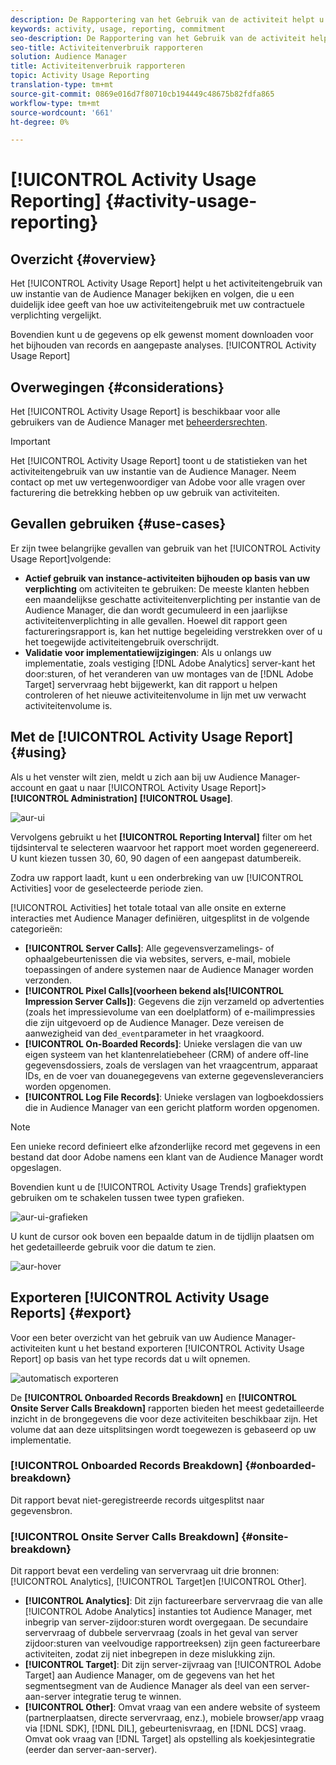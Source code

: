 ```yaml
---
description: De Rapportering van het Gebruik van de activiteit helpt u het activiteitengebruik voor uw instantie van de Audience Manager bekijken en volgen, zodat kunt u uw daadwerkelijke gebruik met uw contractuele verplichting vergelijken.
keywords: activity, usage, reporting, commitment
seo-description: De Rapportering van het Gebruik van de activiteit helpt u het activiteitengebruik voor uw instantie van de Audience Manager bekijken en volgen, zodat kunt u uw daadwerkelijke gebruik met uw contractuele verplichting vergelijken.
seo-title: Activiteitenverbruik rapporteren
solution: Audience Manager
title: Activiteitenverbruik rapporteren
topic: Activity Usage Reporting
translation-type: tm+mt
source-git-commit: 0869e016d7f80710cb194449c48675b82fdfa865
workflow-type: tm+mt
source-wordcount: '661'
ht-degree: 0%

---
```



# [!UICONTROL Activity Usage Reporting] {#activity-usage-reporting}

## Overzicht {#overview}

Het [!UICONTROL Activity Usage Report] helpt u het activiteitengebruik van uw instantie van de Audience Manager bekijken en volgen, die u een duidelijk idee geeft van hoe uw activiteitengebruik met uw contractuele verplichting vergelijkt.

Bovendien kunt u de gegevens op elk gewenst moment downloaden voor het bijhouden van records en aangepaste analyses. [!UICONTROL Activity Usage Report]

## Overwegingen {#considerations}

Het [!UICONTROL Activity Usage Report] is beschikbaar voor alle gebruikers van de Audience Manager met [beheerdersrechten](edit-account-settings.md).

>[!IMPORTANT]
>
>Het [!UICONTROL Activity Usage Report] toont u de statistieken van het activiteitengebruik van uw instantie van de Audience Manager. Neem contact op met uw vertegenwoordiger van Adobe voor alle vragen over facturering die betrekking hebben op uw gebruik van activiteiten.

## Gevallen gebruiken {#use-cases}

Er zijn twee belangrijke gevallen van gebruik van het [!UICONTROL Activity Usage Report]volgende:

* **Actief gebruik van instance-activiteiten bijhouden op basis van uw verplichting** om activiteiten te gebruiken: De meeste klanten hebben een maandelijkse geschatte activiteitenverplichting per instantie van de Audience Manager, die dan wordt gecumuleerd in een jaarlijkse activiteitenverplichting in alle gevallen. Hoewel dit rapport geen factureringsrapport is, kan het nuttige begeleiding verstrekken over of u het toegewijde activiteitengebruik overschrijdt.
* **Validatie voor implementatiewijzigingen**: Als u onlangs uw implementatie, zoals vestiging [!DNL Adobe Analytics] server-kant het door:sturen, of het veranderen van uw montages van de [!DNL Adobe Target] servervraag hebt bijgewerkt, kan dit rapport u helpen controleren of het nieuwe activiteitenvolume in lijn met uw verwacht activiteitenvolume is.

## Met de [!UICONTROL Activity Usage Report] {#using}

Als u het venster wilt zien, meldt u zich aan bij uw Audience Manager-account en gaat u naar [!UICONTROL Activity Usage Report]> **[!UICONTROL Administration]** **[!UICONTROL Usage]**.

![aur-ui](assets/aur-ui.png)

Vervolgens gebruikt u het **[!UICONTROL Reporting Interval]** filter om het tijdsinterval te selecteren waarvoor het rapport moet worden gegenereerd. U kunt kiezen tussen 30, 60, 90 dagen of een aangepast datumbereik.

Zodra uw rapport laadt, kunt u een onderbreking van uw [!UICONTROL Activities] voor de geselecteerde periode zien.

[!UICONTROL Activities] het totale totaal van alle onsite en externe interacties met Audience Manager definiëren, uitgesplitst in de volgende categorieën:

* **[!UICONTROL Server Calls]**: Alle gegevensverzamelings- of ophaalgebeurtenissen die via websites, servers, e-mail, mobiele toepassingen of andere systemen naar de Audience Manager worden verzonden.
* **[!UICONTROL Pixel Calls](voorheen bekend als[!UICONTROL Impression Server Calls])**: Gegevens die zijn verzameld op advertenties (zoals het impressievolume van een doelplatform) of e-mailimpressies die zijn uitgevoerd op de Audience Manager. Deze vereisen de aanwezigheid van de`d_event`parameter in het vraagkoord.
* **[!UICONTROL On-Boarded Records]**: Unieke verslagen die van uw eigen systeem van het klantenrelatiebeheer (CRM) of andere off-line gegevensdossiers, zoals de verslagen van het vraagcentrum, apparaat IDs, en de voer van douanegegevens van externe gegevensleveranciers worden opgenomen.
* **[!UICONTROL Log File Records]**: Unieke verslagen van logboekdossiers die in Audience Manager van een gericht platform worden opgenomen.

>[!NOTE]
>
>Een unieke record definieert elke afzonderlijke record met gegevens in een bestand dat door Adobe namens een klant van de Audience Manager wordt opgeslagen.

Bovendien kunt u de [!UICONTROL Activity Usage Trends] grafiektypen gebruiken om te schakelen tussen twee typen grafieken.

![aur-ui-grafieken](assets/aur-ui-graphs.png)

U kunt de cursor ook boven een bepaalde datum in de tijdlijn plaatsen om het gedetailleerde gebruik voor die datum te zien.

![aur-hover](assets/aur-hover.png)

## Exporteren [!UICONTROL Activity Usage Reports] {#export}

Voor een beter overzicht van het gebruik van uw Audience Manager-activiteiten kunt u het bestand exporteren [!UICONTROL Activity Usage Report] op basis van het type records dat u wilt opnemen.

![automatisch exporteren](assets/aur-export.png)

De **[!UICONTROL Onboarded Records Breakdown]** en **[!UICONTROL Onsite Server Calls Breakdown]** rapporten bieden het meest gedetailleerde inzicht in de brongegevens die voor deze activiteiten beschikbaar zijn. Het volume dat aan deze uitsplitsingen wordt toegewezen is gebaseerd op uw implementatie.

### [!UICONTROL Onboarded Records Breakdown] {#onboarded-breakdown}

Dit rapport bevat niet-geregistreerde records uitgesplitst naar gegevensbron.

### [!UICONTROL Onsite Server Calls Breakdown] {#onsite-breakdown}

Dit rapport bevat een verdeling van servervraag uit drie bronnen: [!UICONTROL Analytics], [!UICONTROL Target]en [!UICONTROL Other].

* **[!UICONTROL Analytics]**: Dit zijn factureerbare servervraag die van alle [!UICONTROL Adobe Analytics] instanties tot Audience Manager, met inbegrip van server-zijdoor:sturen wordt overgegaan. De secundaire servervraag of dubbele servervraag (zoals in het geval van server zijdoor:sturen van veelvoudige rapportreeksen) zijn geen factureerbare activiteiten, zodat zij niet inbegrepen in deze mislukking zijn.
* **[!UICONTROL Target]**: Dit zijn server-zijvraag van [!UICONTROL Adobe Target] aan Audience Manager, om de gegevens van het het segmentsegment van de Audience Manager als deel van een server-aan-server integratie terug te winnen.
* **[!UICONTROL Other]**: Omvat vraag van een andere website of systeem (partnerplaatsen, directe servervraag, enz.), mobiele browser/app vraag via [!DNL SDK], [!DNL DIL], gebeurtenisvraag, en [!DNL DCS] vraag. Omvat ook vraag van [!DNL Target] als opstelling als koekjesintegratie (eerder dan server-aan-server).
